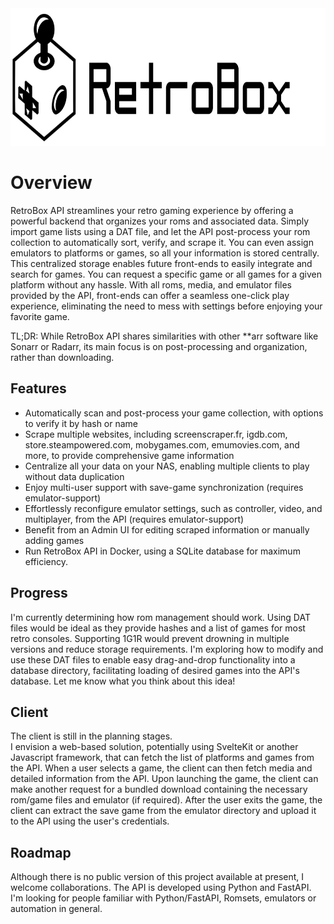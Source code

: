 <div align="center">
  <img src="retrobox.svg" height="220px" width="auto" alt="RetroBox">
</div>

# Overview
RetroBox API streamlines your retro gaming experience by offering a powerful backend that organizes your roms and associated data. Simply import game lists using a DAT file, and let the API post-process your rom collection to automatically sort, verify, and scrape it. You can even assign emulators to platforms or games, so all your information is stored centrally.
This centralized storage enables future front-ends to easily integrate and search for games. You can request a specific game or all games for a given platform without any hassle. With all roms, media, and emulator files provided by the API, front-ends can offer a seamless one-click play experience, eliminating the need to mess with settings before enjoying your favorite game.

TL;DR:
While RetroBox API shares similarities with other **arr software like Sonarr or Radarr, its main focus is on post-processing and organization, rather than downloading.

## Features
* Automatically scan and post-process your game collection, with options to verify it by hash or name
* Scrape multiple websites, including screenscraper.fr, igdb.com, store.steampowered.com, mobygames.com, emumovies.com, and more, to provide comprehensive game information
* Centralize all your data on your NAS, enabling multiple clients to play without data duplication
* Enjoy multi-user support with save-game synchronization (requires emulator-support)
* Effortlessly reconfigure emulator settings, such as controller, video, and multiplayer, from the API (requires emulator-support)
* Benefit from an Admin UI for editing scraped information or manually adding games
* Run RetroBox API in Docker, using a SQLite database for maximum efficiency.

## Progress
I'm currently determining how rom management should work. Using DAT files would be ideal as they provide hashes and a list of games for most retro consoles. Supporting 1G1R would prevent drowning in multiple versions and reduce storage requirements. I'm exploring how to modify and use these DAT files to enable easy drag-and-drop functionality into a database directory, facilitating loading of desired games into the API's database. Let me know what you think about this idea!

## Client
The client is still in the planning stages.  
I envision a web-based solution, potentially using SvelteKit or another Javascript framework, that can fetch the list of platforms and games from the API. When a user selects a game, the client can then fetch media and detailed information from the API. Upon launching the game, the client can make another request for a bundled download containing the necessary rom/game files and emulator (if required). After the user exits the game, the client can extract the save game from the emulator directory and upload it to the API using the user's credentials.

## Roadmap
Although there is no public version of this project available at present, I welcome collaborations.
The API is developed using Python and FastAPI. I'm looking for people familiar with Python/FastAPI, Romsets, emulators or automation in general.
